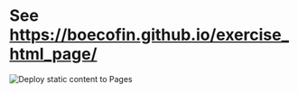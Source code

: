 # See https://boecofin.github.io/exercise_html_page/
![Deploy static content to Pages](https://github.com/boeCofin/exercise_html_page/actions/workflows/static.yml/badge.svg)
